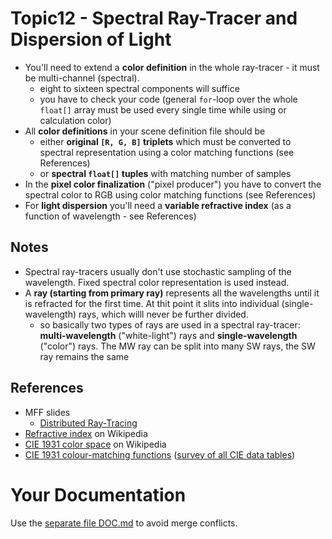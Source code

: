# Topic12 - Spectral Ray-Tracer and Dispersion of Light
* You'll need to extend a **color definition** in the whole ray-tracer - it must
  be multi-channel (spectral).
  * eight to sixteen spectral components will suffice
  * you have to check your code
    (general `for`-loop over the whole `float[]` array must be used every single time
    while using or calculation color)
* All **color definitions** in your scene definition file should be
  * either **original `[R, G, B]` triplets** which must be converted to spectral representation
    using a color matching functions (see References)
  * or **spectral `float[]` tuples** with matching number of samples
* In the **pixel color finalization** ("pixel producer") you have to convert the spectral
  color to RGB using color matching functions (see References)
* For **light dispersion** you'll need a **variable refractive index** (as a function of
  wavelength - see References)

## Notes
* Spectral ray-tracers usually don't use stochastic sampling of the wavelength. Fixed
  spectral color representation is used instead.
* A **ray (starting from primary ray)** represents all the wavelengths until it is refracted
  for the first time. At thit point it slits into individual (single-wavelength) rays,
  which willl never be further divided.
  * so basically two types of rays are used in a spectral ray-tracer: **multi-wavelength**
    ("white-light") rays and **single-wavelength** ("color") rays. The MW ray can be
    split into many SW rays, the SW ray remains the same

## References
* MFF slides
  * [Distributed Ray-Tracing](https://cgg.mff.cuni.cz/~pepca/lectures/pdf/prg-14-distributedrt.pdf)
* [Refractive index](https://en.wikipedia.org/wiki/Refractive_index) on Wikipedia
* [CIE 1931 color space](https://en.wikipedia.org/wiki/CIE_1931_color_space) on Wikipedia
* [CIE 1931 colour-matching functions](https://cie.co.at/datatable/cie-1931-colour-matching-functions-2-degree-observer-5nm)
  ([survey of all CIE data tables](https://cie.co.at/data-tables))

# Your Documentation
Use the [separate file DOC.md](DOC.md) to avoid merge conflicts.
